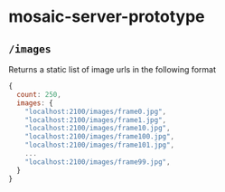 mosaic-server-prototype
=======================

## `/images`
Returns a static list of image urls in the following format

```javascript
{
  count: 250,
  images: {
    "localhost:2100/images/frame0.jpg",
    "localhost:2100/images/frame1.jpg",
    "localhost:2100/images/frame10.jpg",
    "localhost:2100/images/frame100.jpg",
    "localhost:2100/images/frame101.jpg",
    ...
    "localhost:2100/images/frame99.jpg",
  }
}
```